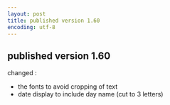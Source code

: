 ```yaml
---
layout: post
title: published version 1.60
encoding: utf-8
---
```


published version 1.60
----------------------

changed :

* the fonts to avoid cropping of text
* date display to include day name (cut to 3 letters)
 



